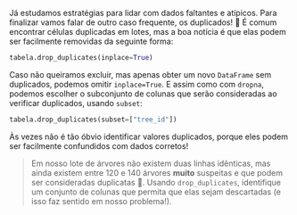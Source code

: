 Já estudamos estratégias para lidar com dados faltantes e atípicos. Para finalizar vamos falar de outro caso frequente, os duplicados! 👥 É comum encontrar células duplicadas em lotes, mas a boa notícia é que elas podem ser facilmente removidas da seguinte forma:

```python
tabela.drop_duplicates(inplace=True)
```

Caso não queiramos excluir, mas apenas obter um novo `DataFrame` sem duplicados, podemos omitir `inplace=True`. E assim como com `dropna`, podemos escolher o subconjunto de colunas que serão consideradas ao verificar duplicados, usando `subset`:


```python
tabela.drop_duplicates(subset=["tree_id"])
```

Às vezes não é tão óbvio identificar valores duplicados, porque eles podem ser facilmente confundidos com dados corretos!

> Em nosso lote de árvores não existem duas linhas idênticas, mas ainda existem entre 120 e 140 árvores **muito** suspeitas e que podem ser consideradas duplicatas 🧐. Usando `drop_duplicates`, identifique um conjunto de colunas que permita que elas sejam descartadas (e isso faz sentido em nosso problema!).


